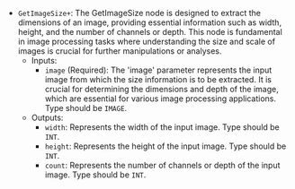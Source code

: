 - `GetImageSize+`: The GetImageSize node is designed to extract the dimensions of an image, providing essential information such as width, height, and the number of channels or depth. This node is fundamental in image processing tasks where understanding the size and scale of images is crucial for further manipulations or analyses.
    - Inputs:
        - `image` (Required): The 'image' parameter represents the input image from which the size information is to be extracted. It is crucial for determining the dimensions and depth of the image, which are essential for various image processing applications. Type should be `IMAGE`.
    - Outputs:
        - `width`: Represents the width of the input image. Type should be `INT`.
        - `height`: Represents the height of the input image. Type should be `INT`.
        - `count`: Represents the number of channels or depth of the input image. Type should be `INT`.
